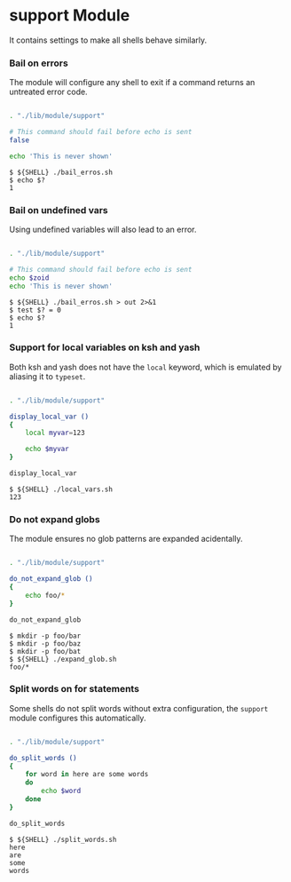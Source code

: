 support Module
==============

It contains settings to make all shells behave similarly.

### Bail on errors

The module will configure any shell to exit if a command returns an untreated
error code.

```sh file bail_erros.sh

. "./lib/module/support"

# This command should fail before echo is sent
false

echo 'This is never shown'
```


```console test
$ ${SHELL} ./bail_erros.sh
$ echo $?
1
```

### Bail on undefined vars

Using undefined variables will also lead to an error.

```sh file bail_erros.sh

. "./lib/module/support"

# This command should fail before echo is sent
echo $zoid
echo 'This is never shown'
```


```console test
$ ${SHELL} ./bail_erros.sh > out 2>&1
$ test $? = 0
$ echo $?
1
```

### Support for local variables on ksh and yash

Both ksh and yash does not have the `local` keyword, which is emulated by
aliasing it to `typeset`.

```sh file local_vars.sh

. "./lib/module/support"

display_local_var ()
{
	local myvar=123

	echo $myvar
}

display_local_var
```

```console test
$ ${SHELL} ./local_vars.sh
123
```

### Do not expand globs

The module ensures no glob patterns are expanded acidentally.

```sh file expand_glob.sh

. "./lib/module/support"

do_not_expand_glob ()
{
	echo foo/*
}

do_not_expand_glob
```


```console test
$ mkdir -p foo/bar
$ mkdir -p foo/baz
$ mkdir -p foo/bat
$ ${SHELL} ./expand_glob.sh
foo/*
```

### Split words on for statements

Some shells do not split words without extra configuration, the `support`
module configures this automatically.

```sh file split_words.sh

. "./lib/module/support"

do_split_words ()
{
	for word in here are some words
	do
		echo $word
	done
}

do_split_words
```

```console test
$ ${SHELL} ./split_words.sh
here
are
some
words
```

